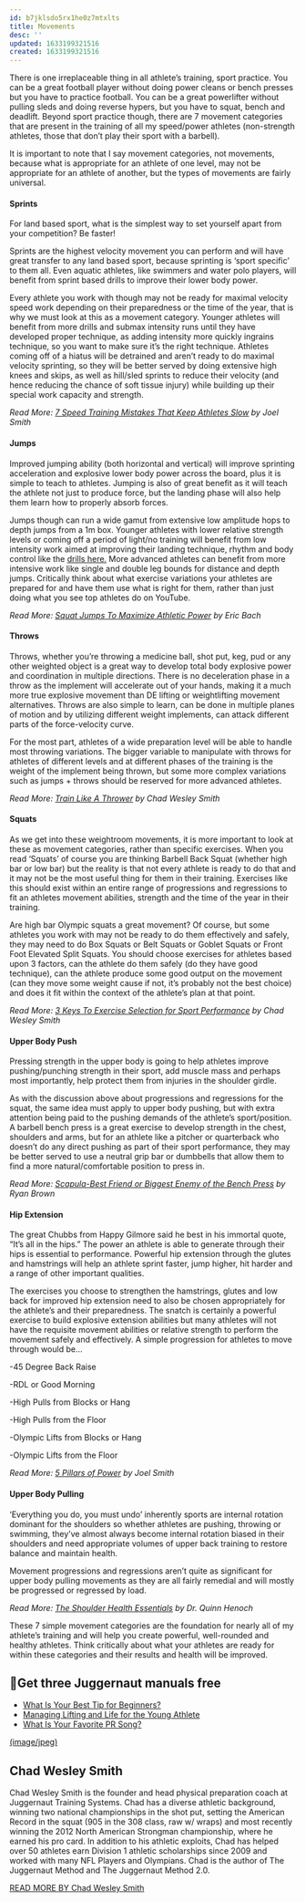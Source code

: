 ```yaml
---
id: b7jklsdo5rx1he0z7mtxlts
title: Movements
desc: ''
updated: 1633199321516
created: 1633199321516
---
```

There is one irreplaceable thing in all athlete’s training, sport practice. You can be a great football player without doing power cleans or bench presses but you have to practice football. You can be a great powerlifter without pulling sleds and doing reverse hypers, but you have to squat, bench and deadlift. Beyond sport practice though, there are 7 movement categories that are present in the training of all my speed/power athletes (non-strength athletes, those that don’t play their sport with a barbell).

It is important to note that I say movement categories, not movements, because what is appropriate for an athlete of one level, may not be appropriate for an athlete of another, but the types of movements are fairly universal.

#### Sprints

For land based sport, what is the simplest way to set yourself apart from your competition? Be faster!

Sprints are the highest velocity movement you can perform and will have great transfer to any land based sport, because sprinting is ‘sport specific’ to them all. Even aquatic athletes, like swimmers and water polo players, will benefit from sprint based drills to improve their lower body power.

Every athlete you work with though may not be ready for maximal velocity speed work depending on their preparedness or the time of the year, that is why we must look at this as a movement category. Younger athletes will benefit from more drills and submax intensity runs until they have developed proper technique, as adding intensity more quickly ingrains technique, so you want to make sure it’s the right technique. Athletes coming off of a hiatus will be detrained and aren’t ready to do maximal velocity sprinting, so they will be better served by doing extensive high knees and skips, as well as hill/sled sprints to reduce their velocity (and hence reducing the chance of soft tissue injury) while building up their special work capacity and strength.

_Read More: [7 Speed Training Mistakes That Keep Athletes Slow](http://www.jtsstrength.com/articles/2015/05/14/7-speed-training-mistakes-that-keep-athletes-slow/) by Joel Smith_

#### Jumps

Improved jumping ability (both horizontal and vertical) will improve sprinting acceleration and explosive lower body power across the board, plus it is simple to teach to athletes. Jumping is also of great benefit as it will teach the athlete not just to produce force, but the landing phase will also help them learn how to properly absorb forces.

Jumps though can run a wide gamut from extensive low amplitude hops to depth jumps from a 1m box. Younger athletes with lower relative strength levels or coming off a period of light/no training will benefit from low intensity work aimed at improving their landing technique, rhythm and body control like the [drills here.](https://www.youtube.com/watch?v=z7gS2IJ_ADQ) More advanced athletes can benefit from more intensive work like single and double leg bounds for distance and depth jumps. Critically think about what exercise variations your athletes are prepared for and have them use what is right for them, rather than just doing what you see top athletes do on YouTube.

_Read More: [Squat Jumps To Maximize Athletic Power](http://www.jtsstrength.com/articles/2015/02/23/squat-jumps-maximize-athletic-power/) by Eric Bach_

#### Throws

Throws, whether you’re throwing a medicine ball, shot put, keg, pud or any other weighted object is a great way to develop total body explosive power and coordination in multiple directions. There is no deceleration phase in a throw as the implement will accelerate out of your hands, making it a much more true explosive movement than DE lifting or weightlifting movement alternatives. Throws are also simple to learn, can be done in multiple planes of motion and by utilizing different weight implements, can attack different parts of the force-velocity curve.

For the most part, athletes of a wide preparation level will be able to handle most throwing variations. The bigger variable to manipulate with throws for athletes of different levels and at different phases of the training is the weight of the implement being thrown, but some more complex variations such as jumps + throws should be reserved for more advanced athletes.

_Read More: [Train Like A Thrower](http://www.jtsstrength.com/articles/2013/04/22/train-like-a-thrower/) by Chad Wesley Smith_

#### Squats

As we get into these weightroom movements, it is more important to look at these as movement categories, rather than specific exercises. When you read ‘Squats’ of course you are thinking Barbell Back Squat (whether high bar or low bar) but the reality is that not every athlete is ready to do that and it may not be the most useful thing for them in their training. Exercises like this should exist within an entire range of progressions and regressions to fit an athletes movement abilities, strength and the time of the year in their training.

Are high bar Olympic squats a great movement? Of course, but some athletes you work with may not be ready to do them effectively and safely, they may need to do Box Squats or Belt Squats or Goblet Squats or Front Foot Elevated Split Squats. You should choose exercises for athletes based upon 3 factors, can the athlete do them safely (do they have good technique), can the athlete produce some good output on the movement (can they move some weight cause if not, it’s probably not the best choice) and does it fit within the context of the athlete’s plan at that point.

_Read More: [3 Keys To Exercise Selection for Sport Performance](http://www.jtsstrength.com/articles/2014/04/23/3-keys-exercise-selection-sport-performance/) by Chad Wesley Smith_

#### Upper Body Push

Pressing strength in the upper body is going to help athletes improve pushing/punching strength in their sport, add muscle mass and perhaps most importantly, help protect them from injuries in the shoulder girdle.

As with the discussion above about progressions and regressions for the squat, the same idea must apply to upper body pushing, but with extra attention being paid to the pushing demands of the athlete’s sport/position. A barbell bench press is a great exercise to develop strength in the chest, shoulders and arms, but for an athlete like a pitcher or quarterback who doesn’t do any direct pushing as part of their sport performance, they may be better served to use a neutral grip bar or dumbbells that allow them to find a more natural/comfortable position to press in.

_Read More: [Scapula-Best Friend or Biggest Enemy of the Bench Press](http://www.jtsstrength.com/articles/2013/03/19/scapula-friend-enemy-bench/) by Ryan Brown_

#### Hip Extension

The great Chubbs from Happy Gilmore said he best in his immortal quote, “It’s all in the hips.” The power an athlete is able to generate through their hips is essential to performance. Powerful hip extension through the glutes and hamstrings will help an athlete sprint faster, jump higher, hit harder and a range of other important qualities.

The exercises you choose to strengthen the hamstrings, glutes and low back for improved hip extension need to also be chosen appropriately for the athlete’s and their preparedness. The snatch is certainly a powerful exercise to build explosive extension abilities but many athletes will not have the requisite movement abilities or relative strength to perform the movement safely and effectively. A simple progression for athletes to move through would be…

\-45 Degree Back Raise

\-RDL or Good Morning

\-High Pulls from Blocks or Hang

\-High Pulls from the Floor

\-Olympic Lifts from Blocks or Hang

\-Olympic Lifts from the Floor

_Read More: [5 Pillars of Power](http://www.jtsstrength.com/articles/2013/12/20/5-pillars-power/) by Joel Smith_

#### Upper Body Pulling

‘Everything you do, you must undo’ inherently sports are internal rotation dominant for the shoulders so whether athletes are pushing, throwing or swimming, they’ve almost always become internal rotation biased in their shoulders and need appropriate volumes of upper back training to restore balance and maintain health.

Movement progressions and regressions aren’t quite as significant for upper body pulling movements as they are all fairly remedial and will mostly be progressed or regressed by load.

_Read More: [The Shoulder Health Essentials](http://www.jtsstrength.com/articles/2014/10/13/shoulder-health-essentials/) by Dr. Quinn Henoch_

These 7 simple movement categories are the foundation for nearly all of my athlete’s training and will help you create powerful, well-rounded and healthy athletes. Think critically about what your athletes are ready for within these categories and their results and health will be improved.

## Get three Juggernaut manuals free

- [What Is Your Best Tip for Beginners?](http://www.jtsstrength.com/articles/2015/09/18/what-is-your-best-tip-for-beginners/)
- [Managing Lifting and Life for the Young Athlete](http://www.jtsstrength.com/articles/2015/09/15/managing-lifting-and-life-for-the-young-athlete/)
- [What Is Your Favorite PR Song?](http://www.jtsstrength.com/articles/2015/09/10/what-is-your-favorite-pr-song/)

[(image/jpeg)](http://www.jtsstrength.com/articles/author/chadwesleysmith/)

## Chad Wesley Smith

Chad Wesley Smith is the founder and head physical preparation coach at Juggernaut Training Systems. Chad has a diverse athletic background, winning two national championships in the shot put, setting the American Record in the squat (905 in the 308 class, raw w/ wraps) and most recently winning the 2012 North American Strongman championship, where he earned his pro card. In addition to his athletic exploits, Chad has helped over 50 athletes earn Division 1 athletic scholarships since 2009 and worked with many NFL Players and Olympians. Chad is the author of The Juggernaut Method and The Juggernaut Method 2.0.

[READ MORE BY Chad Wesley Smith](http://www.jtsstrength.com/articles/author/chadwesleysmith/)

